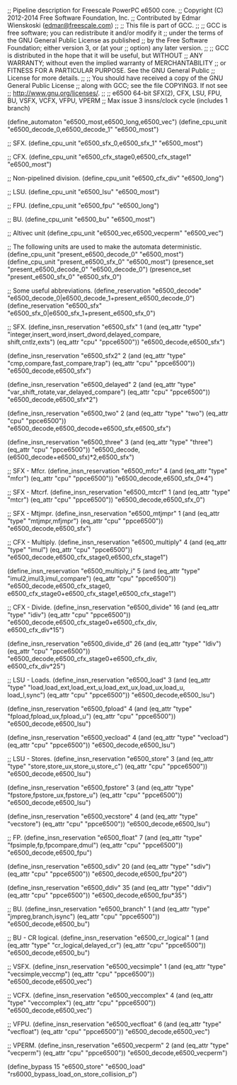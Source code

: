 ;; Pipeline description for Freescale PowerPC e6500 core.
;;   Copyright (C) 2012-2014 Free Software Foundation, Inc.
;;   Contributed by Edmar Wienskoski (edmar@freescale.com)
;;
;; This file is part of GCC.
;;
;; GCC is free software; you can redistribute it and/or modify it
;; under the terms of the GNU General Public License as published
;; by the Free Software Foundation; either version 3, or (at your
;; option) any later version.
;;
;; GCC is distributed in the hope that it will be useful, but WITHOUT
;; ANY WARRANTY; without even the implied warranty of MERCHANTABILITY
;; or FITNESS FOR A PARTICULAR PURPOSE.  See the GNU General Public
;; License for more details.
;;
;; You should have received a copy of the GNU General Public License
;; along with GCC; see the file COPYING3.  If not see
;; <http://www.gnu.org/licenses/>.
;;
;; e6500 64-bit SFX(2), CFX, LSU, FPU, BU, VSFX, VCFX, VFPU, VPERM
;; Max issue 3 insns/clock cycle (includes 1 branch)

(define_automaton "e6500_most,e6500_long,e6500_vec")
(define_cpu_unit "e6500_decode_0,e6500_decode_1" "e6500_most")

;; SFX.
(define_cpu_unit "e6500_sfx_0,e6500_sfx_1" "e6500_most")

;; CFX.
(define_cpu_unit "e6500_cfx_stage0,e6500_cfx_stage1" "e6500_most")

;; Non-pipelined division.
(define_cpu_unit "e6500_cfx_div" "e6500_long")

;; LSU.
(define_cpu_unit "e6500_lsu" "e6500_most")

;; FPU.
(define_cpu_unit "e6500_fpu" "e6500_long")

;; BU.
(define_cpu_unit "e6500_bu" "e6500_most")

;; Altivec unit
(define_cpu_unit "e6500_vec,e6500_vecperm" "e6500_vec")

;; The following units are used to make the automata deterministic.
(define_cpu_unit "present_e6500_decode_0" "e6500_most")
(define_cpu_unit "present_e6500_sfx_0" "e6500_most")
(presence_set "present_e6500_decode_0" "e6500_decode_0")
(presence_set "present_e6500_sfx_0" "e6500_sfx_0")

;; Some useful abbreviations.
(define_reservation "e6500_decode"
    "e6500_decode_0|e6500_decode_1+present_e6500_decode_0")
(define_reservation "e6500_sfx"
   "e6500_sfx_0|e6500_sfx_1+present_e6500_sfx_0")

;; SFX.
(define_insn_reservation "e6500_sfx" 1
  (and (eq_attr "type" "integer,insert_word,insert_dword,delayed_compare,\
	shift,cntlz,exts")
       (eq_attr "cpu" "ppce6500"))
  "e6500_decode,e6500_sfx")

(define_insn_reservation "e6500_sfx2" 2
  (and (eq_attr "type" "cmp,compare,fast_compare,trap")
       (eq_attr "cpu" "ppce6500"))
  "e6500_decode,e6500_sfx")

(define_insn_reservation "e6500_delayed" 2
  (and (eq_attr "type" "var_shift_rotate,var_delayed_compare")
       (eq_attr "cpu" "ppce6500"))
  "e6500_decode,e6500_sfx*2")

(define_insn_reservation "e6500_two" 2
  (and (eq_attr "type" "two")
       (eq_attr "cpu" "ppce6500"))
  "e6500_decode,e6500_decode+e6500_sfx,e6500_sfx")

(define_insn_reservation "e6500_three" 3
  (and (eq_attr "type" "three")
       (eq_attr "cpu" "ppce6500"))
  "e6500_decode,(e6500_decode+e6500_sfx)*2,e6500_sfx")

;; SFX - Mfcr.
(define_insn_reservation "e6500_mfcr" 4
  (and (eq_attr "type" "mfcr")
       (eq_attr "cpu" "ppce6500"))
  "e6500_decode,e6500_sfx_0*4")

;; SFX - Mtcrf.
(define_insn_reservation "e6500_mtcrf" 1
  (and (eq_attr "type" "mtcr")
       (eq_attr "cpu" "ppce6500"))
  "e6500_decode,e6500_sfx_0")

;; SFX - Mtjmpr.
(define_insn_reservation "e6500_mtjmpr" 1
  (and (eq_attr "type" "mtjmpr,mfjmpr")
       (eq_attr "cpu" "ppce6500"))
  "e6500_decode,e6500_sfx")

;; CFX - Multiply.
(define_insn_reservation "e6500_multiply" 4
  (and (eq_attr "type" "imul")
       (eq_attr "cpu" "ppce6500"))
  "e6500_decode,e6500_cfx_stage0,e6500_cfx_stage1")

(define_insn_reservation "e6500_multiply_i" 5
  (and (eq_attr "type" "imul2,imul3,imul_compare")
       (eq_attr "cpu" "ppce6500"))
  "e6500_decode,e6500_cfx_stage0,\
   e6500_cfx_stage0+e6500_cfx_stage1,e6500_cfx_stage1")

;; CFX - Divide.
(define_insn_reservation "e6500_divide" 16
  (and (eq_attr "type" "idiv")
       (eq_attr "cpu" "ppce6500"))
  "e6500_decode,e6500_cfx_stage0+e6500_cfx_div,\
   e6500_cfx_div*15")

(define_insn_reservation "e6500_divide_d" 26
  (and (eq_attr "type" "ldiv")
       (eq_attr "cpu" "ppce6500"))
  "e6500_decode,e6500_cfx_stage0+e6500_cfx_div,\
   e6500_cfx_div*25")

;; LSU - Loads.
(define_insn_reservation "e6500_load" 3
  (and (eq_attr "type" "load,load_ext,load_ext_u,load_ext_ux,load_ux,load_u,\
			load_l,sync")
       (eq_attr "cpu" "ppce6500"))
  "e6500_decode,e6500_lsu")

(define_insn_reservation "e6500_fpload" 4
  (and (eq_attr "type" "fpload,fpload_ux,fpload_u")
       (eq_attr "cpu" "ppce6500"))
  "e6500_decode,e6500_lsu")

(define_insn_reservation "e6500_vecload" 4
  (and (eq_attr "type" "vecload")
       (eq_attr "cpu" "ppce6500"))
  "e6500_decode,e6500_lsu")

;; LSU - Stores.
(define_insn_reservation "e6500_store" 3
  (and (eq_attr "type" "store,store_ux,store_u,store_c")
       (eq_attr "cpu" "ppce6500"))
  "e6500_decode,e6500_lsu")

(define_insn_reservation "e6500_fpstore" 3
  (and (eq_attr "type" "fpstore,fpstore_ux,fpstore_u")
       (eq_attr "cpu" "ppce6500"))
  "e6500_decode,e6500_lsu")

(define_insn_reservation "e6500_vecstore" 4
  (and (eq_attr "type" "vecstore")
       (eq_attr "cpu" "ppce6500"))
  "e6500_decode,e6500_lsu")

;; FP.
(define_insn_reservation "e6500_float" 7
  (and (eq_attr "type" "fpsimple,fp,fpcompare,dmul")
       (eq_attr "cpu" "ppce6500"))
  "e6500_decode,e6500_fpu")

(define_insn_reservation "e6500_sdiv" 20
  (and (eq_attr "type" "sdiv")
       (eq_attr "cpu" "ppce6500"))
  "e6500_decode,e6500_fpu*20")

(define_insn_reservation "e6500_ddiv" 35
  (and (eq_attr "type" "ddiv")
       (eq_attr "cpu" "ppce6500"))
  "e6500_decode,e6500_fpu*35")

;; BU.
(define_insn_reservation "e6500_branch" 1
  (and (eq_attr "type" "jmpreg,branch,isync")
       (eq_attr "cpu" "ppce6500"))
  "e6500_decode,e6500_bu")

;; BU - CR logical.
(define_insn_reservation "e6500_cr_logical" 1
  (and (eq_attr "type" "cr_logical,delayed_cr")
       (eq_attr "cpu" "ppce6500"))
  "e6500_decode,e6500_bu")

;; VSFX.
(define_insn_reservation "e6500_vecsimple" 1
  (and (eq_attr "type" "vecsimple,veccmp")
       (eq_attr "cpu" "ppce6500"))
  "e6500_decode,e6500_vec")

;; VCFX.
(define_insn_reservation "e6500_veccomplex" 4
  (and (eq_attr "type" "veccomplex")
       (eq_attr "cpu" "ppce6500"))
  "e6500_decode,e6500_vec")

;; VFPU.
(define_insn_reservation "e6500_vecfloat" 6
  (and (eq_attr "type" "vecfloat")
       (eq_attr "cpu" "ppce6500"))
  "e6500_decode,e6500_vec")

;; VPERM.
(define_insn_reservation "e6500_vecperm" 2
  (and (eq_attr "type" "vecperm")
       (eq_attr "cpu" "ppce6500"))
  "e6500_decode,e6500_vecperm")

(define_bypass 15 "e6500_store" "e6500_load" "rs6000_bypass_load_on_store_collision_p")
